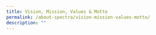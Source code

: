 ```yaml
---
title: Vision, Mission, Values & Motto
permalink: /about-spectra/vision-mission-values-motto/
description: ""
---
```

